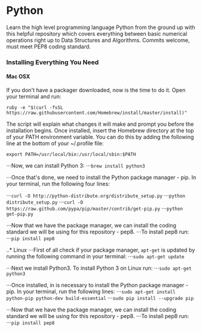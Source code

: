 # Python
Learn the high level programming language Python from the ground up with this helpful repository which covers everything between basic numerical operations right up to Data Structures and Algorithms. Commits welcome, must meet PEP8 coding standard.


### Installing Everything You Need

#### Mac OSX
If you don't have a packager downloaded, now is the time to do it. Open your terminal and run:

`ruby -e "$(curl -fsSL https://raw.githubusercontent.com/Homebrew/install/master/install)"`

The script will explain what changes it will make and prompt you before the installation begins. Once installed, insert the Homebrew       directory at the top of your PATH environment variable. You can do this by adding the following line at the bottom of your ~/.profile   file:

 `export PATH=/usr/local/bin:/usr/local/sbin:$PATH`

⋅⋅⋅Now, we can install Python 3:
⋅⋅⋅`brew install python3`

⋅⋅⋅Once that's done, we need to install the Python package manager - pip. In your terminal, run the following four lines:

⋅⋅⋅`curl -O http://python-distribute.org/distribute_setup.py`
⋅⋅⋅`python distribute_setup.py`
⋅⋅⋅`curl -O https://raw.github.com/pypa/pip/master/contrib/get-pip.py`
⋅⋅⋅`python get-pip.py`

⋅⋅⋅Now that we have the package manager, we can install the coding standard we will be using for this repository - pep8.
⋅⋅⋅To install pep8 run:
⋅⋅⋅`pip install pep8`

..* Linux
⋅⋅⋅First of all check if your package manager, `apt-get` is updated by running the following command in your terminal:
⋅⋅⋅`sudo apt-get update`

⋅⋅⋅Next we install Python3. To install Python 3 on Linux run:
⋅⋅⋅`sudo apt-get python3`

⋅⋅⋅Once installed, in is necessary to  install the Python package manager - pip. In your terminal, run the following lines:
⋅⋅⋅`sudo apt-get install python-pip python-dev build-essential`
⋅⋅⋅`sudo pip install --upgrade pip `

⋅⋅⋅Now that we have the package manager, we can install the coding standard we will be using for this repository - pep8.
⋅⋅⋅To install pep8 run:
⋅⋅⋅`pip install pep8`
